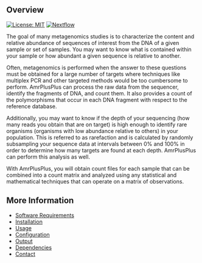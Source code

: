 Overview
--------

[![License: MIT](https://img.shields.io/badge/License-MIT-yellow.svg)](https://opensource.org/licenses/MIT)
[![Nextflow](https://img.shields.io/badge/Nextflow-%E2%89%A50.25.1-brightgreen.svg)](https://www.nextflow.io/)

The goal of many metagenomics studies is to characterize the content and relative abundance of sequences of interest from the DNA of a given sample or set of samples. You may want to know what is contained within your sample or how abundant a given sequence is relative to another.

Often, metagenomics is performed when the answer to these questions must be obtained for a large number of targets where techniques like multiplex PCR and other targeted methods would be too cumbersome to perform. AmrPlusPlus can process the raw data from the sequencer, identify the fragments of DNA, and count them. It also provides a count of the polymorphisms that occur in each DNA fragment with respect to the reference database.

Additionally, you may want to know if the depth of your sequencing (how many reads you obtain that are on target) is high enough to identify rare organisms (organisms with low abundance relative to others) in your population. This is referred to as rarefaction and is calculated by randomly subsampling your sequence data at intervals between 0% and 100% in order to determine how many targets are found at each depth. AmrPlusPlus can perform this analysis as well.

With AmrPlusPlus, you will obtain count files for each sample that can be combined into a count matrix and analyzed using any statistical and mathematical techniques that can operate on a matrix of observations.


More Information
----------------

- [Software Requirements](https://github.com/EnriqueDoster/bioinformatic-nextflow-pipelines/blob/master/docs/requirements.md)
- [Installation](https://github.com/EnriqueDoster/bioinformatic-nextflow-pipelines/blob/master/docs/installation.md)
- [Usage](https://github.com/EnriqueDoster/bioinformatic-nextflow-pipelines/blob/master/docs/usage.md)
- [Configuration](https://github.com/EnriqueDoster/bioinformatic-nextflow-pipelines/blob/master/docs/configuration.md)
- [Output](https://github.com/EnriqueDoster/bioinformatic-nextflow-pipelines/blob/master/docs/output.md)
- [Dependencies](https://github.com/EnriqueDoster/bioinformatic-nextflow-pipelines/blob/master/docs/dependencies.md)
- [Contact](https://github.com/EnriqueDoster/bioinformatic-nextflow-pipelines/blob/master/docs/contact.md)
